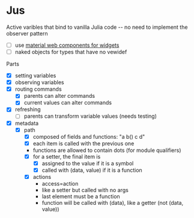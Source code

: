 # Jus
Active varibles that bind to vanilla Julia code -- no need to implement the observer pattern

- [ ] use [material web components for widgets](https://github.com/material-components/material-web)
- [ ] naked objects for types that have no vewidef

Parts

- [X] setting variables
- [X] observing variables
- [X] routing commands
  - [X] parents can alter commands
  - [X] current values can alter commands
- [X] refreshing
  - [ ] parents can transform variable values (needs testing)
- [X] metadata
  - [X] path
    - [X] composed of fields and functions: "a b() c d"
    - [X] each item is called with the previous one
    - functions are allowed to contain dots (for module qualifiers)
    - [X] for a setter, the final item is
      - [X] assigned to the value if it is a symbol
      - [X] called with (data, value) if it is a function
    - [X] actions
      - access=action
      - like a setter but called with no args
      - last element must be a function
      - function will be called with (data), like a getter (not (data, value))
